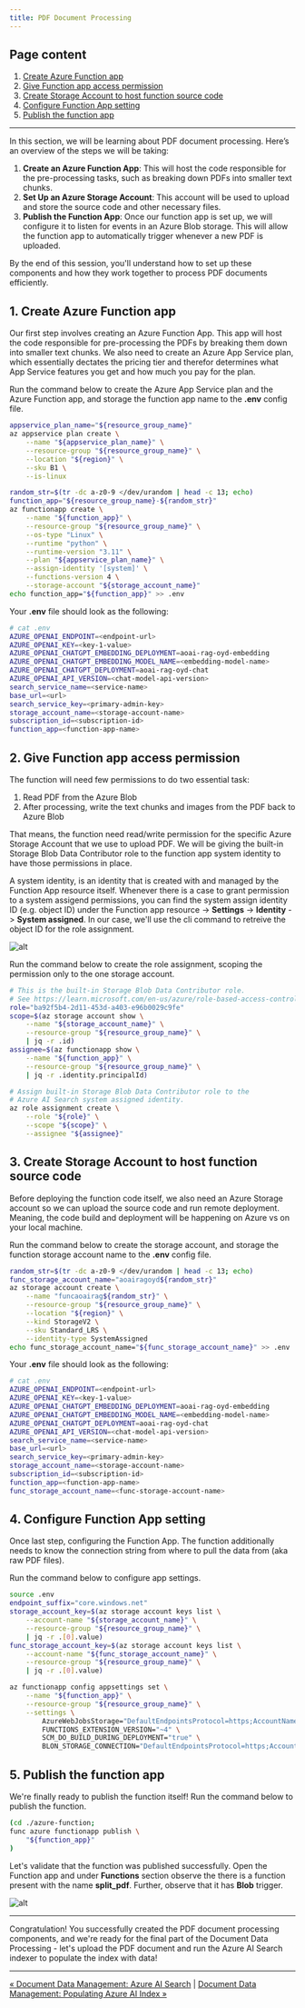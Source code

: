 ```yaml
---
title: PDF Document Processing
---
```


## Page content
1. [Create Azure Function app](#1-create-azure-function-app)
2. [Give Function app access permission](#2-give-function-app-access-permission)
3. [Create Storage Account to host function source code](#3-create-storage-account-to-host-function-source-code)
4. [Configure Function App setting](#4-configure-function-app-setting)
5. [Publish the function app](#5-publish-the-function-app)

---

In this section, we will be learning about PDF document processing. Here’s an overview of the steps we will be taking:

1. **Create an Azure Function App**: This will host the code responsible for the pre-processing tasks, such as breaking down PDFs into smaller text chunks.
2. **Set Up an Azure Storage Account**: This account will be used to upload and store the source code and other necessary files.
3. **Publish the Function App**: Once our function app is set up, we will configure it to listen for events in an Azure Blob storage. This will allow the function app to automatically trigger whenever a new PDF is uploaded.

By the end of this session, you'll understand how to set up these components and how they work together to process PDF documents efficiently. 

## 1. Create Azure Function app

Our first step involves creating an Azure Function App. This app will host the code responsible for pre-processing the PDFs by breaking them down into smaller text chunks. We also need to create an Azure App Service plan, which essentially dectates the pricing tier and therefor  determines what App Service features you get and how much you pay for the plan.

Run the command below to create the Azure App Service plan and the Azure Function app, and storage the function app name to the **.env** config file.

```bash {class="bash-class" id="bash-codeblock" lineNos=inline tabWidth=2}
appservice_plan_name="${resource_group_name}"
az appservice plan create \
    --name "${appservice_plan_name}" \
    --resource-group "${resource_group_name}" \
    --location "${region}" \
    --sku B1 \
    --is-linux

random_str=$(tr -dc a-z0-9 </dev/urandom | head -c 13; echo)
function_app="${resource_group_name}-${random_str}"
az functionapp create \
    --name "${function_app}" \
    --resource-group "${resource_group_name}" \
    --os-type "Linux" \
    --runtime "python" \
    --runtime-version "3.11" \
    --plan "${appservice_plan_name}" \
    --assign-identity '[system]' \
    --functions-version 4 \
    --storage-account "${storage_account_name}"
echo function_app="${function_app}" >> .env
```

Your **.env** file should look as the following:

```bash {class="bash-class" id="bash-codeblock" lineNos=inline tabWidth=2}
# cat .env
AZURE_OPENAI_ENDPOINT=<endpoint-url>
AZURE_OPENAI_KEY=<key-1-value>
AZURE_OPENAI_CHATGPT_EMBEDDING_DEPLOYMENT=aoai-rag-oyd-embedding
AZURE_OPENAI_CHATGPT_EMBEDDING_MODEL_NAME=<embedding-model-name>
AZURE_OPENAI_CHATGPT_DEPLOYMENT=aoai-rag-oyd-chat
AZURE_OPENAI_API_VERSION=<chat-model-api-version>
search_service_name=<service-name>
base_url=<url>
search_service_key=<primary-admin-key>
storage_account_name=<storage-account-name>
subscription_id=<subscription-id>
function_app=<function-app-name>
```

## 2. Give Function app access permission

The function will need few permissions to do two essential task:
1. Read PDF from the Azure Blob
2. After processing, write the text chunks and images from the PDF back to Azure Blob

That means, the function need read/write permission for the specific Azure Storage Account that we use to upload PDF. We will be giving the built-in Storage Blob Data Contributor role to the function app system identity to have those permissions in place.

A system identity, is an identity that is created with and managed by the Function App resource itself. Whenever there is a case to grant permission to a system assigend permissions, you can find the system assign identity ID (e.g. object ID) under the Function app resource -> **Settings** -> **Identity** -> **System assigned**. In our case, we'll use the cli command to retreive the object ID for the role assignment.

![alt](../../images/document_data_management_4_pdf_document_processing_1.png)

Run the command below to create the role assignment, scoping the permission only to the one storage account.

```bash {class="bash-class" id="bash-codeblock" lineNos=inline tabWidt
# This is the built-in Storage Blob Data Contributor role.
# See https://learn.microsoft.com/en-us/azure/role-based-access-control/built-in-roles/storage#storage-blob-data-contributor
role="ba92f5b4-2d11-453d-a403-e96b0029c9fe"
scope=$(az storage account show \
	--name "${storage_account_name}" \
	--resource-group "${resource_group_name}" \
	| jq -r .id)
assignee=$(az functionapp show \
	--name "${function_app}" \
	--resource-group "${resource_group_name}" \
	| jq -r .identity.principalId)

# Assign built-in Storage Blob Data Contributor role to the 
# Azure AI Search system assigned identity.
az role assignment create \
	--role "${role}" \
	--scope "${scope}" \
	--assignee "${assignee}"
```

## 3. Create Storage Account to host function source code

Before deploying the function code itself, we also need an Azure Storage account so we can upload the source code and run remote deployment. Meaning, the code build and deployment will be happening on Azure vs on your local machine.

Run the command below to create the storage account, and storage the function storage account name to the **.env** config file.

```bash {class="bash-class" id="bash-codeblock" lineNos=inline tabWidt
random_str=$(tr -dc a-z0-9 </dev/urandom | head -c 13; echo)
func_storage_account_name="aoairagoyd${random_str}"
az storage account create \
	--name "funcaoairag${random_str}" \
	--resource-group "${resource_group_name}" \
	--location "${region}" \
	--kind StorageV2 \
	--sku Standard_LRS \
	--identity-type SystemAssigned
echo func_storage_account_name="${func_storage_account_name}" >> .env
```

Your **.env** file should look as the following:

```bash {class="bash-class" id="bash-codeblock" lineNos=inline tabWidth=2}
# cat .env
AZURE_OPENAI_ENDPOINT=<endpoint-url>
AZURE_OPENAI_KEY=<key-1-value>
AZURE_OPENAI_CHATGPT_EMBEDDING_DEPLOYMENT=aoai-rag-oyd-embedding
AZURE_OPENAI_CHATGPT_EMBEDDING_MODEL_NAME=<embedding-model-name>
AZURE_OPENAI_CHATGPT_DEPLOYMENT=aoai-rag-oyd-chat
AZURE_OPENAI_API_VERSION=<chat-model-api-version>
search_service_name=<service-name>
base_url=<url>
search_service_key=<primary-admin-key>
storage_account_name=<storage-account-name>
subscription_id=<subscription-id>
function_app=<function-app-name>
func_storage_account_name=<func-storage-account-name>
```

## 4. Configure Function App setting

Once last step, configuring the Function App. The function additionally needs to know the connection string from where to pull the data from (aka raw PDF files).

Run the command below to configure app settings.

```bash {class="bash-class" id="bash-codeblock" lineNos=inline tabWidth=2}
source .env
endpoint_suffix="core.windows.net"
storage_account_key=$(az storage account keys list \
	--account-name "${storage_account_name}" \
	--resource-group "${resource_group_name}" \
	| jq -r .[0].value)
func_storage_account_key=$(az storage account keys list \
	--account-name "${func_storage_account_name}" \
	--resource-group "${resource_group_name}" \
	| jq -r .[0].value)

az functionapp config appsettings set \
    --name "${function_app}" \
    --resource-group "${resource_group_name}" \
    --settings \
        AzureWebJobsStorage="DefaultEndpointsProtocol=https;AccountName=${func_storage_account_name};EndpointSuffix=${endpoint_suffix};AccountKey=${func_storage_account_key}" \
        FUNCTIONS_EXTENSION_VERSION="~4" \
        SCM_DO_BUILD_DURING_DEPLOYMENT="true" \
        BLON_STORAGE_CONNECTION="DefaultEndpointsProtocol=https;AccountName=${storage_account_name};EndpointSuffix=${endpoint_suffix};AccountKey=${storage_account_key}"
```

## 5. Publish the function app

We're finally ready to publish the function itself! Run the command below to publish the function.

```bash {class="bash-class" id="bash-codeblock" lineNos=inline tabWidth=2}
(cd ./azure-function;
func azure functionapp publish \
    "${function_app}"
)
```

Let's validate that the function was published successfully. Open the Function app and under **Functions** section observe the there is a function present with the name **split_pdf**. Further, observe that it has **Blob** trigger.

![alt](../../images/document_data_management_4_pdf_document_processing_2.png)

---

Congratulation! You successfully created the PDF document processing components, and we're ready for the final part of the Document Data Processing - let's upload the PDF document and run the Azure AI Search indexer to populate the index with data!

---

[&laquo; Document Data Management: Azure AI Search](/azure-open-ai-rag-oyd-text-images/document_data_management/3_azure_ai_search/) | [Document Data Management: Populating Azure AI Index &raquo;](/azure-open-ai-rag-oyd-text-images/document_data_management/5_populating_azure_ai_index/)

<div class="meta_for_parser tablespecs" style="visibility:hidden">In today's era of Generative AI, customers can unlock valuable insights from their unstructured or structured data to drive business value. By infusing AI into their existing or new products, customers can create powerful applications, which puts the power of AI into the hands of their users. For these Generative AI applications to work on customers data, implementing efficient RAG (Retrieval augment generation) solution is key to make sure the right context of the data is provided to the LLM based on the user query.</div>

